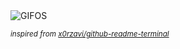 <div align="justify">
<picture>
    <source media="(prefers-color-scheme: dark)" srcset="https://i.ibb.co/k8WfLcp/output-gif.gif">
    <source media="(prefers-color-scheme: light)" srcset="https://i.ibb.co/k8WfLcp/output-gif.gif">
    <img alt="GIFOS" src="https://i.ibb.co/k8WfLcp/output-gif.gif">
</picture>

<sub><i>inspired from [x0rzavi/github-readme-terminal](https://github.com/x0rzavi/github-readme-terminal)</i></sub>

</div>

<!-- Image deletion URL: https://ibb.co/1qw5C23/ebdc5ad76732b63269cd55584aca7bef -->